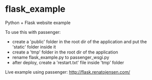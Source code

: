 # flask_example
Python + Flask website example

To use this with passenger:
- create a 'public' folder in the root dir of the application and put the 'static' folder inside it
- create a 'tmp' folder in the root dir of the application
- rename flask_example.py to passenger_wsgi.py
- after deploy, create a 'restart.txt' file inside 'tmp' folder

Live example using passenger:
http://flask.renatojensen.com/
